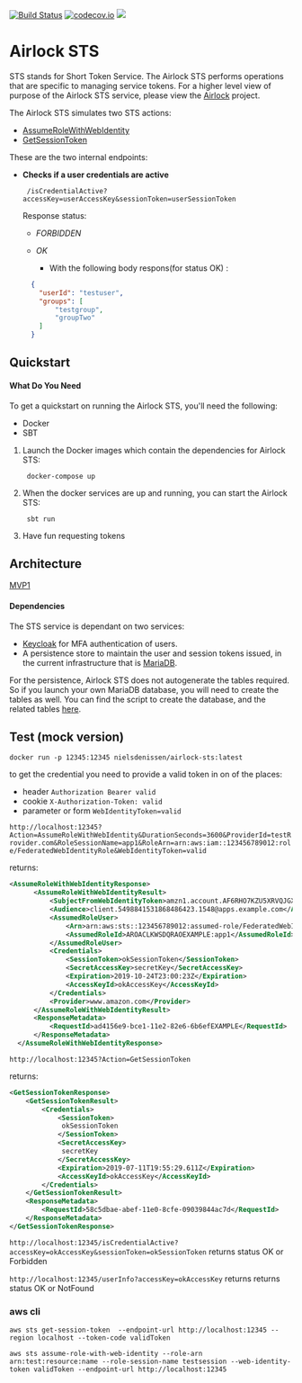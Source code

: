 [![Build Status](https://travis-ci.org/ing-bank/airlock-sts.svg?branch=master)](https://travis-ci.org/ing-bank/airlock-sts)
[![codecov.io](http://codecov.io/github/ing-bank/airlock-sts/coverage.svg?branch=master)](https://codecov.io/gh/ing-bank/airlock-sts?branch=master)
[![](https://images.microbadger.com/badges/image/nielsdenissen/airlock-sts:latest.svg)](https://microbadger.com/images/nielsdenissen/airlock-sts:latest)

# Airlock STS

STS stands for Short Token Service. The Airlock STS performs operations that are specific to managing service tokens. 
For a higher level view of purpose of the Airlock STS service, please view the [Airlock](https://github.com/ing-bank/airlock) project.

The Airlock STS simulates two STS actions:
 * [AssumeRoleWithWebIdentity](https://docs.aws.amazon.com/STS/latest/APIReference/API_AssumeRoleWithWebIdentity.html)
 * [GetSessionToken](https://docs.aws.amazon.com/STS/latest/APIReference/API_GetSessionToken.html)
 
These are the two internal endpoints:


 * **Checks if a user credentials are active**
 
        /isCredentialActive?accessKey=userAccessKey&sessionToken=userSessionToken
   
   Response status:
   
   * _FORBIDDEN_
   * _OK_
      
       * With the following body respons(for status OK) :
   ```json
     {
       "userId": "testuser",
       "groups": [
           "testgroup",
           "groupTwo"
       ]
     }
   ```
 
   
## Quickstart
#### What Do You Need

To get a quickstart on running the Airlock STS, you'll need the following:
* Docker
* SBT

1. Launch the Docker images which contain the dependencies for Airlock STS:

        docker-compose up
        
2. When the docker services are up and running, you can start the Airlock STS:

        sbt run
     
3. Have fun requesting tokens
 
## Architecture

[MVP1](docs/mvp1-flow.md)

#### Dependencies
The STS service is dependant on two services:

* [Keycloak](https://www.keycloak.org/) for MFA authentication of users.
* A persistence store to maintain the user and session tokens issued, in the current infrastructure that is [MariaDB](https://mariadb.org).

For the persistence, Airlock STS does not autogenerate the tables required. So if you launch your own MariaDB database, 
you will need to create the tables as well. You can find the script to create the database, and the related tables 
[here](https://github.com/ing-bank/airlock-dev-mariadb/blob/master/database/airlockdb.sql).

 
## Test (mock version)

`docker run -p 12345:12345 nielsdenissen/airlock-sts:latest`

to get the credential you need to provide a valid token in on of the places:
* header `Authorization Bearer valid`
* cookie `X-Authorization-Token: valid`
* parameter or form `WebIdentityToken=valid`

```http://localhost:12345?Action=AssumeRoleWithWebIdentity&DurationSeconds=3600&ProviderId=testRrovider.com&RoleSessionName=app1&RoleArn=arn:aws:iam::123456789012:role/FederatedWebIdentityRole&WebIdentityToken=valid```

returns:

```xml
<AssumeRoleWithWebIdentityResponse>
      <AssumeRoleWithWebIdentityResult>
          <SubjectFromWebIdentityToken>amzn1.account.AF6RHO7KZU5XRVQJGXK6HB56KR2A</SubjectFromWebIdentityToken>
          <Audience>client.5498841531868486423.1548@apps.example.com</Audience>
          <AssumedRoleUser>
              <Arn>arn:aws:sts::123456789012:assumed-role/FederatedWebIdentityRole/app1</Arn>
              <AssumedRoleId>AROACLKWSDQRAOEXAMPLE:app1</AssumedRoleId>
          </AssumedRoleUser>
          <Credentials>
              <SessionToken>okSessionToken</SessionToken>
              <SecretAccessKey>secretKey</SecretAccessKey>
              <Expiration>2019-10-24T23:00:23Z</Expiration>
              <AccessKeyId>okAccessKey</AccessKeyId>
          </Credentials>
          <Provider>www.amazon.com</Provider>
      </AssumeRoleWithWebIdentityResult>
      <ResponseMetadata>
          <RequestId>ad4156e9-bce1-11e2-82e6-6b6efEXAMPLE</RequestId>
      </ResponseMetadata>
  </AssumeRoleWithWebIdentityResponse>
```

```http://localhost:12345?Action=GetSessionToken```

returns:

```xml
<GetSessionTokenResponse>
    <GetSessionTokenResult>
        <Credentials>
            <SessionToken>
             okSessionToken
            </SessionToken>
            <SecretAccessKey>
             secretKey
            </SecretAccessKey>
            <Expiration>2019-07-11T19:55:29.611Z</Expiration>
            <AccessKeyId>okAccessKey</AccessKeyId>
        </Credentials>
    </GetSessionTokenResult>
    <ResponseMetadata>
        <RequestId>58c5dbae-abef-11e0-8cfe-09039844ac7d</RequestId>
    </ResponseMetadata>
</GetSessionTokenResponse>
```

```http://localhost:12345/isCredentialActive?accessKey=okAccessKey&sessionToken=okSessionToken```
returns status OK or Forbidden

```http://localhost:12345/userInfo?accessKey=okAccessKey```
returns returns status OK or NotFound

### aws cli

```text
aws sts get-session-token  --endpoint-url http://localhost:12345 --region localhost --token-code validToken

aws sts assume-role-with-web-identity --role-arn arn:test:resource:name --role-session-name testsession --web-identity-token validToken --endpoint-url http://localhost:12345
```
